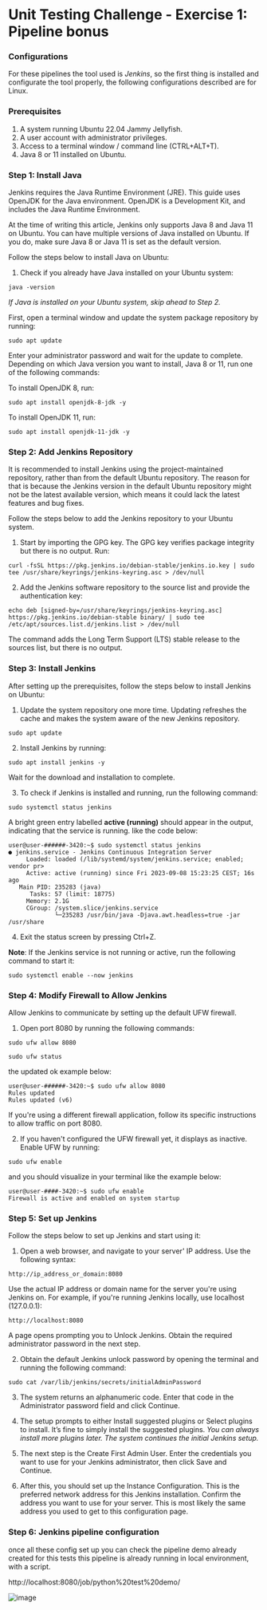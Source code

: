 # Unit Testing Challenge - Exercise 1: Pipeline bonus

### Configurations
For these pipelines the tool used is _Jenkins_, so the first thing is installed and configurate the tool properly, 
the following configurations described are for Linux.

### Prerequisites

1. A system running Ubuntu 22.04 Jammy Jellyfish.
2. A user account with administrator privileges.
3. Access to a terminal window / command line (CTRL+ALT+T).
4. Java 8 or 11 installed on Ubuntu.

### Step 1: Install Java
Jenkins requires the Java Runtime Environment (JRE). This guide uses OpenJDK for the Java environment. OpenJDK is a Development Kit, and includes the Java Runtime Environment.

At the time of writing this article, Jenkins only supports Java 8 and Java 11 on Ubuntu. You can have multiple versions of Java installed on Ubuntu. If you do, make sure Java 8 or Java 11 is set as the default version.

Follow the steps below to install Java on Ubuntu:

1. Check if you already have Java installed on your Ubuntu system:

```
java -version
```

_If Java is installed on your Ubuntu system, skip ahead to Step 2._

First, open a terminal window and update the system package repository by running:

```
sudo apt update
```
Enter your administrator password and wait for the update to complete.
Depending on which Java version you want to install, Java 8 or 11, run one of the following commands:

To install OpenJDK 8, run:
```
sudo apt install openjdk-8-jdk -y
```
To install OpenJDK 11, run:
```
sudo apt install openjdk-11-jdk -y
```
### Step 2: Add Jenkins Repository
It is recommended to install Jenkins using the project-maintained repository, rather than from the default Ubuntu repository. The reason for that is because the Jenkins version in the default Ubuntu repository might not be the latest available version, which means it could lack the latest features and bug fixes.

Follow the steps below to add the Jenkins repository to your Ubuntu system.

1. Start by importing the GPG key. The GPG key verifies package integrity but there is no output. Run:
```
curl -fsSL https://pkg.jenkins.io/debian-stable/jenkins.io.key | sudo tee /usr/share/keyrings/jenkins-keyring.asc > /dev/null
```
2. Add the Jenkins software repository to the source list and provide the authentication key:
```
echo deb [signed-by=/usr/share/keyrings/jenkins-keyring.asc] https://pkg.jenkins.io/debian-stable binary/ | sudo tee /etc/apt/sources.list.d/jenkins.list > /dev/null
```
The command adds the Long Term Support (LTS) stable release to the sources list, but there is no output.

### Step 3: Install Jenkins
After setting up the prerequisites, follow the steps below to install Jenkins on Ubuntu:

1. Update the system repository one more time. Updating refreshes the cache and makes the system aware of the new Jenkins repository.
```
sudo apt update
```
2. Install Jenkins by running:

```
sudo apt install jenkins -y
```
Wait for the download and installation to complete.

3. To check if Jenkins is installed and running, run the following command:

```
sudo systemctl status jenkins
```
A bright green entry labelled **active (running)** should appear in the output, indicating that the service is running.
like the code below:
```
user@user-######-3420:~$ sudo systemctl status jenkins
● jenkins.service - Jenkins Continuous Integration Server
     Loaded: loaded (/lib/systemd/system/jenkins.service; enabled; vendor pr>
     Active: active (running) since Fri 2023-09-08 15:23:25 CEST; 16s ago
   Main PID: 235283 (java)
      Tasks: 57 (limit: 18775)
     Memory: 2.1G
     CGroup: /system.slice/jenkins.service
             └─235283 /usr/bin/java -Djava.awt.headless=true -jar /usr/share
```

4. Exit the status screen by pressing Ctrl+Z.

**Note**: If the Jenkins service is not running or active, run the following command to start it:
```
sudo systemctl enable --now jenkins
```

### Step 4: Modify Firewall to Allow Jenkins
Allow Jenkins to communicate by setting up the default UFW firewall.

1. Open port 8080 by running the following commands:
```
sudo ufw allow 8080
```

```
sudo ufw status
```


the updated ok example below:
```
user@user-######-3420:~$ sudo ufw allow 8080
Rules updated
Rules updated (v6)
```

If you're using a different firewall application, follow its specific instructions to allow traffic on port 8080.

2. If you haven't configured the UFW firewall yet, it displays as inactive. Enable UFW by running:
```
sudo ufw enable
```
and you should visualize in your terminal like the example below:
```
user@user-####-3420:~$ sudo ufw enable
Firewall is active and enabled on system startup
```
### Step 5: Set up Jenkins
Follow the steps below to set up Jenkins and start using it:

1. Open a web browser, and navigate to your server' IP address. Use the following syntax:
```
http://ip_address_or_domain:8080
```

Use the actual IP address or domain name for the server you're using Jenkins on. For example, if you're running Jenkins locally, use localhost (127.0.0.1):

```
http://localhost:8080
```

A page opens prompting you to Unlock Jenkins. Obtain the required administrator password in the next step.

2. Obtain the default Jenkins unlock password by opening the terminal and running the following command:
```
sudo cat /var/lib/jenkins/secrets/initialAdminPassword
```
3. The system returns an alphanumeric code. Enter that code in the Administrator password field and click Continue.

4. The setup prompts to either Install suggested plugins or Select plugins to install. It’s fine to simply install the suggested plugins.
_You can always install more plugins later. The system continues the initial Jenkins setup._

5. The next step is the Create First Admin User. Enter the credentials you want to use for your Jenkins administrator, then click Save and Continue.
   
6.  After this, you should set up the Instance Configuration. This is the preferred network address for this Jenkins installation. Confirm the address you want to use for your server. This is most likely the same address you used to get to this configuration page.

### Step 6: Jenkins pipeline configuration
once all these config set up you can check the pipeline demo already created for this tests
this pipeline is already running in local environment, with a script. 

http://localhost:8080/job/python%20test%20demo/

![image](https://github.com/Flora-San/testing-challenge/assets/115896303/5b51820b-0304-40df-933c-0e2ec667e55a)


